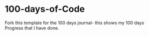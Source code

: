 # 100-days-of-Code
Fork this template for the 100 days journal- this shows my 100 days Progress that I have done.
